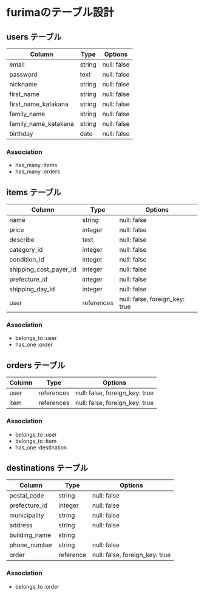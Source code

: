 # furimaのテーブル設計

## users テーブル

| Column               | Type   | Options     |
| -------------------- | ------ | ----------- |
| email                | string | null: false |
| password             | text   | null: false |
| nickname             | string | null: false |
| first_name           | string | null: false |
| first_name_katakana  | string | null: false |
| family_name          | string | null: false |
| family_name_katakana | string | null: false |
| birthday             | date   | null: false |

### Association
- has_many :items
- has_many :orders


## items テーブル

| Column                 | Type       | Options                        |
| ---------------------- | ---------- | ------------------------------ |
| name                   | string     | null: false                    |
| price                  | integer    | null: false                    |
| describe               | text       | null: false                    |
| category_id            | integer    | null: false                    |
| condition_id           | integer    | null: false                    |
| shipping_cost_payer_id | integer    | null: false                    |
| prefecture_id          | integer    | null: false                    |
| shipping_day_id        | integer    | null: false                    |
| user                   | references | null: false, foreign_key: true |

### Association
- belongs_to :user
- has_one :order


## orders テーブル

| Column  | Type       | Options                        |
| ------- | ---------- | ------------------------------ |
| user    | references | null: false, foreign_key: true |
| item    | references | null: false, foreign_key: true |

### Association
- belongs_to :user
- belongs_to :item
- has_one :destination


## destinations テーブル

| Column         | Type       | Options                        |
| -------------- | ---------- | ------------------------------ |
| postal_code    | string     | null: false                    |
| prefecture_id | integer    | null: false                    |
| municipality   | string     | null: false                    |
| address        | string     | null: false                    |
| building_name  | string     |                                |
| phone_number   | string     | null: false                    |
| order          | reference  | null: false, foreign_key: true |

### Association
- belongs_to :order
